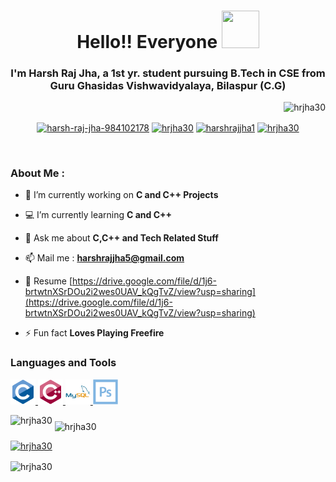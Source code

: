 <h1 align="center">Hello!! Everyone <img src="https://media.tenor.com/images/d82823e5026aa8b4c90f5a2fb1b3c2a7/tenor.gif"height="60" width="60"></h1>
<h3 align="center"> I'm Harsh Raj Jha, a 1st yr. student pursuing B.Tech in CSE from Guru Ghasidas Vishwavidyalaya, Bilaspur (C.G)</h3>

<p align="right"> <img src="https://komarev.com/ghpvc/?username=hrjha30&label=Profile%20views&color=0e75b6&style=flat" alt="hrjha30" /> </p>
<p align="center"> 
<a href="https://linkedin.com/in/harsh-raj-jha-984102178" target="blank"><img align="center" src="https://raw.githubusercontent.com/rahuldkjain/github-profile-readme-generator/master/src/images/icons/Social/linked-in-alt.svg" alt="harsh-raj-jha-984102178" height="30" width="40" /></a>
<a href="https://instagram.com/hrjha30" target="blank"><img align="center" src="https://raw.githubusercontent.com/rahuldkjain/github-profile-readme-generator/master/src/images/icons/Social/instagram.svg" alt="hrjha30" height="30" width="40" /></a>
<a href="https://www.behance.net/harshrajjha1" target="blank"><img align="center" src="https://raw.githubusercontent.com/rahuldkjain/github-profile-readme-generator/master/src/images/icons/Social/behance.svg" alt="harshrajjha1" height="30" width="40" /></a>
<a href="https://www.codechef.com/users/hrjha30" target="blank"><img align="center" src="https://cdn.jsdelivr.net/npm/simple-icons@3.1.0/icons/codechef.svg" alt="hrjha30" height="30" width="40" /></a>

<p align="left"> <a href="https://twitter.com/" target="blank"><img src="https://img.shields.io/twitter/follow/?logo=twitter&style=for-the-badge" alt="" /></a> </p>
<h3 align="left"> About Me : </h3> 

- 🔭 I’m currently working on **C and C++ Projects**

- 💻 I’m currently learning **C and C++**

- 💬 Ask me about **C,C++ and Tech Related Stuff**

- 📫 Mail me : **harshrajjha5@gmail.com**

- 📄 Resume [https://drive.google.com/file/d/1j6-brtwtnXSrDOu2i2wes0UAV_kQgTvZ/view?usp=sharing](https://drive.google.com/file/d/1j6-brtwtnXSrDOu2i2wes0UAV_kQgTvZ/view?usp=sharing)

- ⚡ Fun fact **Loves Playing Freefire**


<h3 align="left"><b>Languages and Tools</b></h3>
<p align="left"> <a href="https://www.cprogramming.com/" target="_blank"> <img src="https://raw.githubusercontent.com/devicons/devicon/master/icons/c/c-original.svg" alt="c" width="40" height="40"/> </a> <a href="https://www.w3schools.com/cpp/" target="_blank"> <img src="https://raw.githubusercontent.com/devicons/devicon/master/icons/cplusplus/cplusplus-original.svg" alt="cplusplus" width="40" height="40"/> </a> <a href="https://www.mysql.com/" target="_blank"> <img src="https://raw.githubusercontent.com/devicons/devicon/master/icons/mysql/mysql-original-wordmark.svg" alt="mysql" width="40" height="40"/> </a> <a href="https://www.photoshop.com/en" target="_blank"> <img src="https://raw.githubusercontent.com/devicons/devicon/master/icons/photoshop/photoshop-line.svg" alt="photoshop" width="40" height="40"/> </a> </p>


<p><img align="left" src="https://github-readme-stats.vercel.app/api/top-langs?username=hrjha30&show_icons=true&locale=en&layout=compact" alt="hrjha30"/></p>

<h3 align="left"> </h3>
<p>&nbsp;<img align="center" src="https://github-readme-stats.vercel.app/api?username=hrjha30&show_icons=true&locale=en" alt="hrjha30" /></p>
<p align="left"> <a href="https://github.com/ryo-ma/github-profile-trophy"><img src="https://github-profile-trophy.vercel.app/?username=hrjha30" alt="hrjha30" /></a> </p>

<p><img align="center" src="https://github-readme-streak-stats.herokuapp.com/?user=hrjha30&" alt="hrjha30" /></p>






